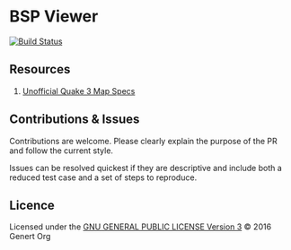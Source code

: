 # BSP Viewer
[![Build Status](https://travis-ci.org/Genert/bsp-viewer.svg?branch=master)](https://travis-ci.org/Genert/bsp-viewer)

## Resources
1. [Unofficial Quake 3 Map Specs ](http://www.mralligator.com/q3/)

## Contributions & Issues
Contributions are welcome. Please clearly explain the purpose of the PR and follow the current style.

Issues can be resolved quickest if they are descriptive and include both a reduced test case and a set of steps to reproduce.

## Licence
Licensed under the [GNU GENERAL PUBLIC LICENSE Version 3](LICENSE) © 2016 Genert Org
